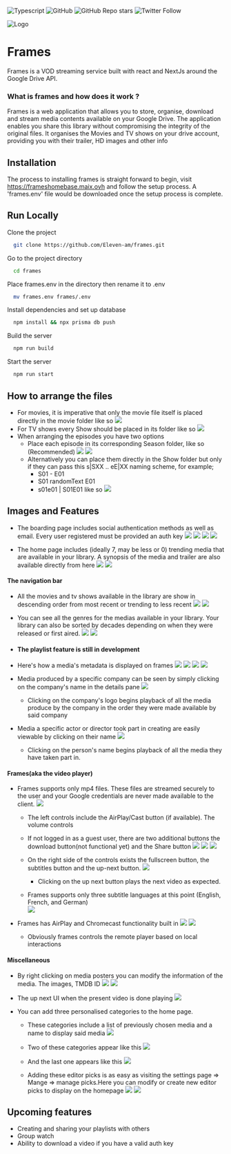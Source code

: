![Typescript](https://img.shields.io/badge/built%20with-Typescript-informational)
![GitHub](https://img.shields.io/github/license/eleven-am/frames)
![GitHub Repo stars](https://img.shields.io/github/stars/eleven-am/frames?style=social)
![Twitter Follow](https://img.shields.io/twitter/follow/maixperiyon?style=social)

![Logo](https://frameshomebase.maix.ovh/favicons/android-chrome-192x192.png)

# Frames

Frames is a VOD streaming service built with react and NextJs around the Google Drive API.

### What is frames and how does it work ?
Frames is a web application that allows you to store, organise, download and stream media contents available on your Google Drive.
The application enables you share this library without compromising the integrity of the original files.
It organises the Movies and TV shows on your drive account, providing you with their trailer, HD images and other info

## Installation
The process to installing frames is straight forward to begin, visit https://frameshomebase.maix.ovh and follow the setup process.
A 'frames.env' file would be downloaded once the setup process is complete.
    
## Run Locally

Clone the project

```bash
  git clone https://github.com/Eleven-am/frames.git
```

Go to the project directory

```bash
  cd frames
```

Place frames.env in the directory then rename it to .env

```bash
  mv frames.env frames/.env
```

Install dependencies and set up database

```bash
  npm install && npx prisma db push
```

Build the server

```bash
  npm run build
```

Start the server

```bash
  npm run start
```

## How to arrange the files
* For movies, it is imperative that only the movie file itself is placed directly in the movie folder like so ![](art/22.png)
* For TV shows every Show should be placed in its folder like so ![](art/24.png)
* When arranging the episodes you have two options
    * Place each episode in its corresponding Season folder, like so (Recommended) ![](art/25.png) ![](art/26.png)
    * Alternatively you can place them directly in the Show folder but only if they can pass this s|SXX .. eE|XX naming scheme, for example;
        * S01 - E01
        * S01 randomText E01
        * s01e01 | S01E01
          like so ![](art/23.png)

## Images and Features
* The boarding page includes social authentication methods as well as email. Every user registered must be provided an auth key 
    ![](art/1.png)
    ![](art/2.png)
    ![](art/3.png)
    ![](art/4.png)

* The home page includes (ideally 7, may be less or 0) trending media that are available in your library. A synopsis of the media and trailer are also available directly from here
   ![](art/trailer.gif)
   ![](art/5.png)

#### The navigation bar
* All the movies and tv shows available in the library are show in descending order from most recent or trending to less recent
  ![](art/6.png)
  ![](art/7.png)

* You can see all the genres for the medias available in your library. Your library can also be sorted by decades depending on when they were released or first aired.
  ![](art/8.png)
  ![](art/9.png)

* #### The playlist feature is still in development

* Here's how a media's metadata is displayed on frames
  ![](art/12.png)
  ![](art/13.png)
  ![](art/10.png)
  ![](art/11.png)

* Media produced by a specific company can be seen by simply clicking on the company's name in the details pane
  ![](art/14.png)
    * Clicking on the company's logo begins playback of all the media produce by the company in the order they were made available by said company

* Media a specific actor or director took part in creating are easily viewable by clicking on their name
  ![](art/28.png)
    * Clicking on the person's name begins playback of all the media they have taken part in.

#### Frames(aka the video player)
* Frames supports only mp4 files. These files are streamed securely to the user and your Google credentials are never made available to the client.
  ![](art/player.gif)
    * The left controls include the AirPlay/Cast button (if available). The volume controls
    * If not logged in as a guest user, there are two additional buttons the download button(not functional yet) and the Share button
      ![](art/15.png)
      ![](art/18.png)
      ![](art/17.png)
  
    * On the right side of the controls exists the fullscreen button, the subtitles button and the up-next button.
      ![](art/32.png)
      * Clicking on the up next button plays the next video as expected. 

    * Frames supports only three subtitle languages at this point (English, French, and German)      
      ![](art/33.png)


* Frames has AirPlay and Chromecast functionality built in
  ![](art/16.png)
  ![](art/19.png)
    * Obviously frames controls the remote player based on local interactions
    
#### Miscellaneous 
* By right clicking on media posters you can modify the information of the media. The images, TMDB ID
  ![](art/20.png)
  ![](art/27.png)

* The up next UI when the present video is done playing
  ![](art/21.png)

* You can add three personalised categories to the home page.
    * These categories include a list of previously chosen media and a name to display said media
      ![](art/30.png)
    * Two of these categories appear like this
      ![](art/34.png)
    * And the last one appears like this
      ![](art/35.png)
  
    * Adding these editor picks is as easy as visiting the settings page => Mange => manage picks.Here you can modify or create new editor picks to display on the homepage
      ![](art/31.png)
      ![](art/29.png)



## Upcoming features
* Creating and sharing your playlists with others
* Group watch
* Ability to download a video if you have a valid auth key